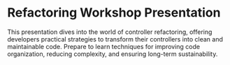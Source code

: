 # Refactoring Workshop Presentation

This presentation dives into the world of controller refactoring, offering developers practical strategies to transform their controllers into clean and maintainable code. Prepare to learn techniques for improving code organization, reducing complexity, and ensuring long-term sustainability.
